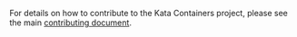 For details on how to contribute to the Kata Containers project, please see the main [contributing document](https://github.com/hfyeh/community/blob/master/CONTRIBUTING.md).
